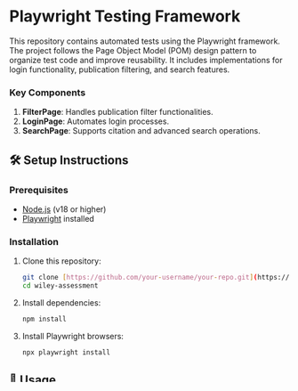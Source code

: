 # Playwright Testing Framework

This repository contains automated tests using the Playwright framework. The project follows the Page Object Model (POM) design pattern to organize test code and improve reusability. It includes implementations for login functionality, publication filtering, and search features.


### Key Components

1. **FilterPage**: Handles publication filter functionalities.
2. **LoginPage**: Automates login processes.
3. **SearchPage**: Supports citation and advanced search operations.

## 🛠️ Setup Instructions

### Prerequisites

- [Node.js](https://nodejs.org/) (v18 or higher)
- [Playwright](https://playwright.dev/) installed

### Installation

1. Clone this repository:
   ```bash
   git clone [https://github.com/your-username/your-repo.git](https://github.com/devmaniac1/wiley-assessment.git)
   cd wiley-assessment

2. Install dependencies:
   ```bash
   npm install

3. Install Playwright browsers:
   ```bash
   npx playwright install

## 🔨 Usage

Running Tests

1. To run all tests:
   ```bash
   npx playwright test

2. To run tests for a specific page:
   ```bash
   npx playwright test tests/filterPage.test.ts

3. To view test results in a report:
   ```bash
   npx playwright show-report


## 📝 Page Object Overview

### FilterPage

The FilterPage class provides methods to apply publication filters.

```ts
async applyPublicationFilters(publicationFilter: string, exactKeyword: boolean)
```

Parameters:
 - publicationFilter: The type of publication filter to apply (e.g., "Books", "Journals").
 - exactKeyword: A boolean indicating whether to match exact keywords.

### LoginPage

The LoginPage class automates the login process.

```ts
async performLogin(email: string, password: string)
```

Parameters:
 - email: User's email address.
 - password: User's password.

It verifies login success by asserting the URL of the dashboard.


### SearchPage

The SearchPage class provides methods for two types of search functionality:

Citation Search

```ts
async performCitationSearch(searchString: string)
```
Performs a search in the "Citation Search" tab using the provided input.

Advanced Search

```ts
async performAdvancedSearch(searchString: string)
```

Executes an advanced search using the provided input.
